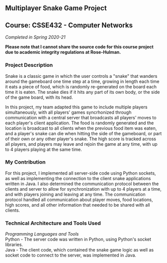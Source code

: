 ## Multiplayer Snake Game Project
## Course: CSSE432 - Computer Networks
*Completed in Spring 2020-21*

**Please note that I cannot share the source code for this course project due to academic integrity regulations at Rose-Hulman.**

### Project Description
Snake is a classic game in which the user controls a "snake" that wanders around the gameboard one time step at a time, growing in length each time it eats a piece of food, which is randomly re-generated on the board each time it is eaten. The snake dies if it hits any part of its own body, or the side of the game board, with its head. 

In this project, my team adapted this game to include multiple players simultaneously, with all players' games syncrhonized through communication with a central server that broadcasts all players' moves to each player's client application. The food is randomly generated and the location is broadcast to all clients when the previous food item was eaten, and a player's snake can die when hitting the side of the gameboard, or part of their own or any other player's snake. The high score is tracked across all players, and players may leave and rejoin the game at any time, with up to 4 players playing at the same time.

### My Contribution
For this project, I implemented all server-side code using Python sockets, as well as implementing the connection to the client snake applications written in Java. I also determined the communication protocol between the clients and server to allow for synchronization with up to 4 players at a time, and with players joining and leaving at any time. The communication protocol handled all communication about player moves, food locations, high scores, and all other information that needed to be shared with all clients. 

### Technical Architecture and Tools Used
*Programming Languages and Tools* <br>
Python - The server code was written in Python, using Python's socket libraries. <br>
Java - The client code, which contained the snake game logic as well as socket code to connect to the server, was implemented in Java. <br>
